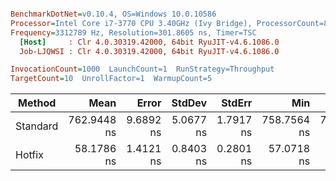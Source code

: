 ``` ini

BenchmarkDotNet=v0.10.4, OS=Windows 10.0.10586
Processor=Intel Core i7-3770 CPU 3.40GHz (Ivy Bridge), ProcessorCount=8
Frequency=3312789 Hz, Resolution=301.8605 ns, Timer=TSC
  [Host]     : Clr 4.0.30319.42000, 64bit RyuJIT-v4.6.1086.0
  Job-LJQWSI : Clr 4.0.30319.42000, 64bit RyuJIT-v4.6.1086.0

InvocationCount=1000  LaunchCount=1  RunStrategy=Throughput  
TargetCount=10  UnrollFactor=1  WarmupCount=5  

```
 |   Method |        Mean |     Error |    StdDev |    StdErr |         Min |          Q1 |      Median |          Q3 |         Max |       Op/s | Scaled | ScaledSD | Allocated |
 |--------- |------------:|----------:|----------:|----------:|------------:|------------:|------------:|------------:|------------:|-----------:|-------:|---------:|----------:|
 | Standard | 762.9448 ns | 9.6892 ns | 5.0677 ns | 1.7917 ns | 758.7564 ns | 759.9639 ns | 760.8695 ns | 764.6427 ns | 773.8495 ns | 1310710.89 |   1.00 |     0.00 |      0 kB |
 |   Hotfix |  58.1786 ns | 1.4121 ns | 0.8403 ns | 0.2801 ns |  57.0718 ns |  57.2227 ns |  58.2792 ns |  58.8829 ns |  59.1848 ns | 17188459.6 |   0.08 |     0.00 |      0 kB |
